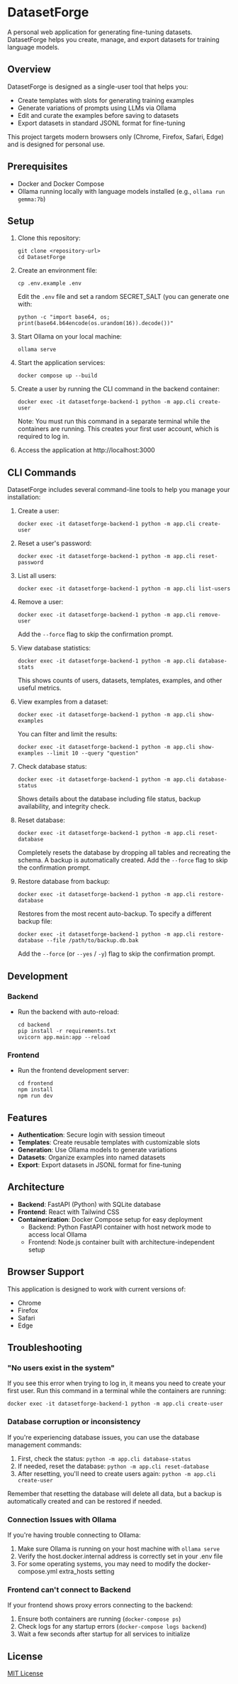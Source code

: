 # DatasetForge

A personal web application for generating fine-tuning datasets. DatasetForge helps you create, manage, and export datasets for training language models.

## Overview

DatasetForge is designed as a single-user tool that helps you:

-   Create templates with slots for generating training examples
-   Generate variations of prompts using LLMs via Ollama
-   Edit and curate the examples before saving to datasets
-   Export datasets in standard JSONL format for fine-tuning

This project targets modern browsers only (Chrome, Firefox, Safari, Edge) and is designed for personal use.

## Prerequisites

-   Docker and Docker Compose
-   Ollama running locally with language models installed (e.g., `ollama run gemma:7b`)

## Setup

1. Clone this repository:

    ```
    git clone <repository-url>
    cd DatasetForge
    ```

2. Create an environment file:

    ```
    cp .env.example .env
    ```

    Edit the `.env` file and set a random SECRET_SALT (you can generate one with:

    ```
    python -c "import base64, os; print(base64.b64encode(os.urandom(16)).decode())"
    ```

3. Start Ollama on your local machine:

    ```
    ollama serve
    ```

4. Start the application services:

    ```
    docker compose up --build
    ```

5. Create a user by running the CLI command in the backend container:

    ```
    docker exec -it datasetforge-backend-1 python -m app.cli create-user
    ```

    Note: You must run this command in a separate terminal while the containers are running. This creates your first user account, which is required to log in.

6. Access the application at http://localhost:3000

## CLI Commands

DatasetForge includes several command-line tools to help you manage your installation:

1. Create a user:

    ```
    docker exec -it datasetforge-backend-1 python -m app.cli create-user
    ```

2. Reset a user's password:

    ```
    docker exec -it datasetforge-backend-1 python -m app.cli reset-password
    ```

3. List all users:

    ```
    docker exec -it datasetforge-backend-1 python -m app.cli list-users
    ```

4. Remove a user:

    ```
    docker exec -it datasetforge-backend-1 python -m app.cli remove-user
    ```

    Add the `--force` flag to skip the confirmation prompt.

5. View database statistics:

    ```
    docker exec -it datasetforge-backend-1 python -m app.cli database-stats
    ```

    This shows counts of users, datasets, templates, examples, and other useful metrics.

6. View examples from a dataset:

    ```
    docker exec -it datasetforge-backend-1 python -m app.cli show-examples
    ```

    You can filter and limit the results:

    ```
    docker exec -it datasetforge-backend-1 python -m app.cli show-examples --limit 10 --query "question"
    ```

7. Check database status:

    ```
    docker exec -it datasetforge-backend-1 python -m app.cli database-status
    ```

    Shows details about the database including file status, backup availability, and integrity check.

8. Reset database:

    ```
    docker exec -it datasetforge-backend-1 python -m app.cli reset-database
    ```

    Completely resets the database by dropping all tables and recreating the schema. A backup is automatically created.
    Add the `--force` flag to skip the confirmation prompt.

9. Restore database from backup:
    ```
    docker exec -it datasetforge-backend-1 python -m app.cli restore-database
    ```
    Restores from the most recent auto-backup. To specify a different backup file:
    ```
    docker exec -it datasetforge-backend-1 python -m app.cli restore-database --file /path/to/backup.db.bak
    ```
    Add the `--force` (or `--yes` / `-y`) flag to skip the confirmation prompt.

## Development

### Backend

-   Run the backend with auto-reload:
    ```
    cd backend
    pip install -r requirements.txt
    uvicorn app.main:app --reload
    ```

### Frontend

-   Run the frontend development server:
    ```
    cd frontend
    npm install
    npm run dev
    ```

## Features

-   **Authentication**: Secure login with session timeout
-   **Templates**: Create reusable templates with customizable slots
-   **Generation**: Use Ollama models to generate variations
-   **Datasets**: Organize examples into named datasets
-   **Export**: Export datasets in JSONL format for fine-tuning

## Architecture

-   **Backend**: FastAPI (Python) with SQLite database
-   **Frontend**: React with Tailwind CSS
-   **Containerization**: Docker Compose setup for easy deployment
    -   Backend: Python FastAPI container with host network mode to access local Ollama
    -   Frontend: Node.js container built with architecture-independent setup

## Browser Support

This application is designed to work with current versions of:

-   Chrome
-   Firefox
-   Safari
-   Edge

## Troubleshooting

### "No users exist in the system"

If you see this error when trying to log in, it means you need to create your first user. Run this command in a terminal while the containers are running:

```
docker exec -it datasetforge-backend-1 python -m app.cli create-user
```

### Database corruption or inconsistency

If you're experiencing database issues, you can use the database management commands:

1. First, check the status: `python -m app.cli database-status`
2. If needed, reset the database: `python -m app.cli reset-database`
3. After resetting, you'll need to create users again: `python -m app.cli create-user`

Remember that resetting the database will delete all data, but a backup is automatically created and can be restored if needed.

### Connection Issues with Ollama

If you're having trouble connecting to Ollama:

1. Make sure Ollama is running on your host machine with `ollama serve`
2. Verify the host.docker.internal address is correctly set in your .env file
3. For some operating systems, you may need to modify the docker-compose.yml extra_hosts setting

### Frontend can't connect to Backend

If your frontend shows proxy errors connecting to the backend:

1. Ensure both containers are running (`docker-compose ps`)
2. Check logs for any startup errors (`docker-compose logs backend`)
3. Wait a few seconds after startup for all services to initialize

## License

[MIT License](LICENSE)

